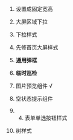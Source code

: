 1. 设置成固定宽高
2. 大屏区域下拉
3. 下拉样式
4. 先修首页大屏样式

5.  **通用弹框**
6.  **临时巡检**
7.  图片预览组件 √
8.  空状态提示组件
9.  4. 表单单选按钮样式
10. 树样式